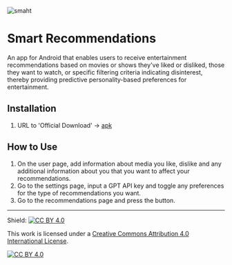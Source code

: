 
![smaht](https://github.com/Smart-Recommendations/Smart-Recommendations/assets/13189052/ec4e733c-d149-4b5b-b2c1-6490cb3ba46f)

# Smart Recommendations
An app for Android that enables users to receive entertainment recommendations based on movies or shows they've liked or disliked, those they want to watch, or specific filtering criteria indicating disinterest, thereby providing predictive personality-based preferences for entertainment.

## Installation
1. URL to 'Official Download' -> [apk](https://github.com/Smart-Recommendations/Smart-Recommendations/releases/tag/v0.0.2) 
   
## How to Use
1. On the user page, add information about media you like, dislike and any additional information about you that you want to affect your recommendations.
2. Go to the settings page, input a GPT API key and toggle any preferences for the type of recommendations you want.
3. Go to the recommendations page and press the button.

   
________________________________________________________________________________________________

Shield: [![CC BY 4.0][cc-by-shield]][cc-by]

This work is licensed under a
[Creative Commons Attribution 4.0 International License][cc-by].

[![CC BY 4.0][cc-by-image]][cc-by]

[cc-by]: http://creativecommons.org/licenses/by/4.0/
[cc-by-image]: https://i.creativecommons.org/l/by/4.0/88x31.png
[cc-by-shield]: https://img.shields.io/badge/License-CC%20BY%204.0-lightgrey.svg
